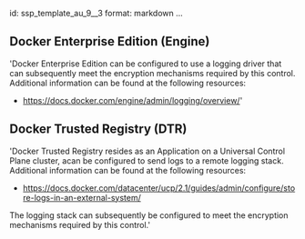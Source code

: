 id: ssp_template_au_9__3
format: markdown
...
## Docker Enterprise Edition (Engine)

'Docker Enterprise Edition can be configured to use a logging driver
that can subsequently meet the encryption mechanisms required by this
control. Additional information can be found at the following
resources:

- https://docs.docker.com/engine/admin/logging/overview/'
## Docker Trusted Registry (DTR)

'Docker Trusted Registry resides as an Application on a Universal
Control Plane cluster, acan be configured to send logs to a remote
logging stack. Additional information can be found at the following
resources:

- https://docs.docker.com/datacenter/ucp/2.1/guides/admin/configure/store-logs-in-an-external-system/

The logging stack can subsequently be configured to meet the
encryption mechanisms required by this control.'
